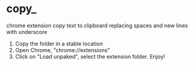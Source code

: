 # copy_
chrome extension copy text to clipboard replacing spaces and new lines with underscore

1. Copy the folder in a stable location
2. Open Chrome, "chrome://extensions"
3. Click on "Load unpaked", select the extension folder.
Enjoy!
